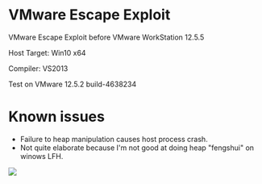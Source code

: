 # VMware Escape Exploit

VMware Escape Exploit before VMware WorkStation 12.5.5

Host Target: Win10 x64

Compiler: VS2013 

Test on VMware 12.5.2 build-4638234

# Known issues

* Failure to heap manipulation causes host process crash.
* Not quite elaborate because I'm not good at doing heap "fengshui" on winows LFH.

![](https://raw.githubusercontent.com/unamer/vmware_escape/master/exp.gif)

